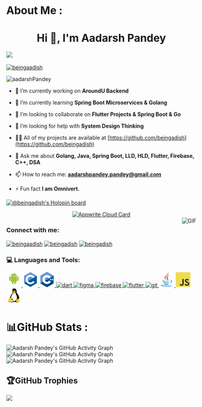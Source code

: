 # About Me :

<h1 align="center">Hi 👋, I'm Aadarsh Pandey</h1>

<img src="https://readme-typing-svg.herokuapp.com?font=Algerians&color=F07C3D&width=500&lines=A+passionate+Software+Engineer+from+India+😊">


<p align="left"> <a href="https://twitter.com/beingaadish" target="blank"><img src="https://img.shields.io/twitter/follow/beingaadish?logo=twitter&style=for-the-badge" alt="beingaadish" /></a> </p>

<img src="https://komarev.com/ghpvc/?username=beingadish&label=visiters&color=orange&style=flat" alt="aadarshPandey" />

- 🔭 I’m currently working on **AroundU Backend**

- 🌱 I’m currently learning **Spring Boot Microservices & Golang**

- 👯 I’m looking to collaborate on **Flutter Projects & Spring Boot & Go**

- 🤝 I’m looking for help with **System Design Thinking**

- 👨‍💻 All of my projects are available at [https://github.com/beingadish](https://github.com/beingadish)

- 💬 Ask me about **Golang, Java, Spring Boot, LLD, HLD, Flutter, Firebase, C++, DSA**

- 📫 How to reach me: **aadarshpandey.pandey@gmail.com**

- ⚡ Fun fact **I am Omnivert.**

[![@beingadish's Holopin board](https://holopin.me/beingadish)](https://holopin.io/@beingadish)
<center><a href="https://cloud.appwrite.io/card/64ec5bff433d935f012a">
	<img width="500px" src="https://cloud.appwrite.io/v1/cards/cloud?userId=64ec5bff433d935f012a" alt="Appwrite Cloud Card" />
</a></center>

<img align ="right" alt="GIF" height="70px" src="https://octodex.github.com/images/daftpunktocat-guy.gif" />

<h3 align="left">Connect with me:</h3>
<p align="left">
<a href="https://twitter.com/beingaadish" target="blank"><img align="center" src="https://raw.githubusercontent.com/rahuldkjain/github-profile-readme-generator/master/src/images/icons/Social/twitter.svg" alt="beingaadish" height="30" width="40" /></a>
<a href="https://linkedin.com/in/beingadish" target="blank"><img align="center" src="https://raw.githubusercontent.com/rahuldkjain/github-profile-readme-generator/master/src/images/icons/Social/linked-in-alt.svg" alt="beingadish" height="30" width="40" /></a>
<a href="https://instagram.com/beingadish" target="blank"><img align="center" src="https://raw.githubusercontent.com/rahuldkjain/github-profile-readme-generator/master/src/images/icons/Social/instagram.svg" alt="beingadish" height="30" width="40" /></a>
<!-- <a href="https://www.codechef.com/users/beingadish" target="blank"><img align="center" src="https://cdn.jsdelivr.net/npm/simple-icons@3.1.0/icons/codechef.svg" alt="beingadish" height="30" width="40" /></a>
<a href="https://www.hackerrank.com/aadarshpandey_p1" target="blank"><img align="center" src="https://raw.githubusercontent.com/rahuldkjain/github-profile-readme-generator/master/src/images/icons/Social/hackerrank.svg" alt="beingadish" height="30" width="40" /></a>
<a href="https://codeforces.com/profile/beingadish" target="blank"><img align="center" src="https://raw.githubusercontent.com/rahuldkjain/github-profile-readme-generator/master/src/images/icons/Social/codeforces.svg" alt="beingadish" height="30" width="40" /></a>
<a href="https://www.leetcode.com/beingadish" target="blank"><img align="center" src="https://raw.githubusercontent.com/rahuldkjain/github-profile-readme-generator/master/src/images/icons/Social/leet-code.svg" alt="beingadish" height="30" width="40" /></a>
<a href="https://auth.geeksforgeeks.org/user/beingadish/profile" target="blank"><img align="center" src="https://raw.githubusercontent.com/rahuldkjain/github-profile-readme-generator/master/src/images/icons/Social/geeks-for-geeks.svg" alt="beingadish/profile" height="30" width="40" /></a> -->
</p>
<h3 align="left">💻 Languages and Tools:</h3>
<p align="left"> <a href="https://developer.android.com" target="_blank" rel="noreferrer"> <img src="https://raw.githubusercontent.com/devicons/devicon/master/icons/android/android-original-wordmark.svg" alt="android" width="40" height="40"/> </a> <a href="https://www.cprogramming.com/" target="_blank" rel="noreferrer"> <img src="https://raw.githubusercontent.com/devicons/devicon/master/icons/c/c-original.svg" alt="c" width="40" height="40"/> </a> <a href="https://www.w3schools.com/cpp/" target="_blank" rel="noreferrer"> <img src="https://raw.githubusercontent.com/devicons/devicon/master/icons/cplusplus/cplusplus-original.svg" alt="cplusplus" width="40" height="40"/> </a> <a href="https://dart.dev" target="_blank" rel="noreferrer"> <img src="https://www.vectorlogo.zone/logos/dartlang/dartlang-icon.svg" alt="dart" width="40" height="40"/> </a> <a href="https://www.figma.com/" target="_blank" rel="noreferrer"> <img src="https://www.vectorlogo.zone/logos/figma/figma-icon.svg" alt="figma" width="40" height="40"/> </a> <a href="https://firebase.google.com/" target="_blank" rel="noreferrer"> <img src="https://www.vectorlogo.zone/logos/firebase/firebase-icon.svg" alt="firebase" width="40" height="40"/> </a> <a href="https://flutter.dev" target="_blank" rel="noreferrer"> <img src="https://www.vectorlogo.zone/logos/flutterio/flutterio-icon.svg" alt="flutter" width="40" height="40"/> </a> <a href="https://git-scm.com/" target="_blank" rel="noreferrer"> <img src="https://www.vectorlogo.zone/logos/git-scm/git-scm-icon.svg" alt="git" width="40" height="40"/> </a> <a href="https://www.java.com" target="_blank" rel="noreferrer"> <img src="https://raw.githubusercontent.com/devicons/devicon/master/icons/java/java-original.svg" alt="java" width="40" height="40"/> </a> <a href="https://developer.mozilla.org/en-US/docs/Web/JavaScript" target="_blank" rel="noreferrer"> <img src="https://raw.githubusercontent.com/devicons/devicon/master/icons/javascript/javascript-original.svg" alt="javascript" width="40" height="40"/> </a> <a href="https://www.linux.org/" target="_blank" rel="noreferrer"> <img src="https://raw.githubusercontent.com/devicons/devicon/master/icons/linux/linux-original.svg" alt="linux" width="40" height="40"/> </a> </p>

# 📊GitHub Stats :
![Aadarsh Pandey's GitHub Activity Graph](https://github-readme-stats.vercel.app/api?username=beingadish&theme=highcontrast&hide_border=true&include_all_commits=false&count_private=true)<br/>
![Aadarsh Pandey's GitHub Activity Graph](https://github-readme-streak-stats.herokuapp.com/?user=beingadish&theme=highcontrast&hide_border=true)<br/>
![Aadarsh Pandey's GitHub Activity Graph](https://github-readme-stats.vercel.app/api/top-langs/?username=beingadish&theme=highcontrast&hide_border=true&include_all_commits=false&count_private=true&layout=compact)

## 🏆GitHub Trophies
![](https://github-profile-trophy.vercel.app/?username=beingadish&theme=darkhub&no-frame=true&no-bg=false&margin-w=4)
  
